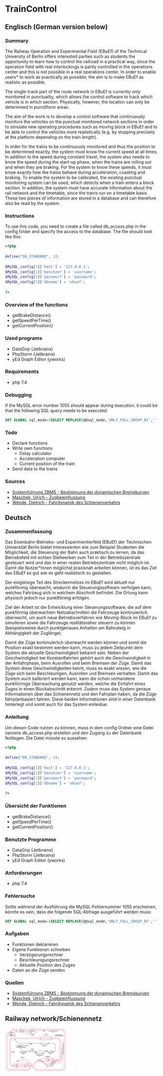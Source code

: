# TrainControl

## Englisch (German version below)

### Summary

The Railway Operation and Experimental Field (EBuEf) of the Technical University of Berlin offers interested parties such as students the opportunity to learn how to control the railroad in a practical way, since the operation field with real interlockings is partly controlled in the operations center and this is not possible in a real operations center. In order to enable users* to work as practically as possible, the aim is to make EBuEf as realistic as possible.

The single-track part of the route network in EBuEf is currently only monitored in punctuality, which allows the control software to track which vehicle is in which section. Physically, however, the location can only be determined in punctiform areas.

The aim of the work is to develop a control software that continuously monitors the vehicles on the punctual monitored network sections in order to simulate new operating procedures such as moving block in EBuEf and to be able to control the vehicles more realistically (e.g. by stopping precisely at the platform depending on the train length).

In order for the trains to be continuously monitored and thus the position to be determined exactly, the system must know the current speed at all times. In addition to the speed during constant travel, the system also needs to know the speed during the start-up phase, when the trains are rolling out and when they are braking. For the system to know these speeds, it must know exactly how the trains behave during acceleration, coasting and braking. To enable the system to be calibrated, the existing punctual monitoring system can be used, which detects when a train enters a block section. In addition, the system must have accurate information about the rail network and the timetable, since the trains run on a timetable basis. These two pieces of information are stored in a database and can therefore also be read by the system. 

### Instructions

To use this code, you need to create a file called db_access.php in the config folder and specify the access to the database. The file should look like this:

```php
<?php

define("DB_STANDARD", 1);

$MySQL_config[1]['host'] = '127.0.0.1';
$MySQL_config[1]['benutzer'] = 'username';
$MySQL_config[1]['passwort'] = 'password';
$MySQL_config[1]['dbname'] = 'ebuef';

?>
```

### Overview of the functions

* getBrakeDistance()
* getSpeedPerTime()
* getCurrentPosition()

### Used programs

* DataGrip (Jetbrains)
* PhpStorm (Jetbrains)
* yEd Graph Editor (yworks)

### Requirements 

* php 7.4

### Debugging

If the MySQL error number 1055 should appear during execution, it could be that the following SQL query needs to be executed:

```sql
SET GLOBAL sql_mode=(SELECT REPLACE(@@sql_mode,'ONLY_FULL_GROUP_BY',''));
```

### Todo
* Declare functions
* Write own functions
  * Delay calculator
  * Acceleration computer
  * Current position of the train
* Send data to the trains

### Sources

* [Systemführung ZBMS - Bestimmung der dynamischen Bremskurven](https://www.google.com/url?sa=t&rct=j&q=&esrc=s&source=web&cd=&cad=rja&uact=8&ved=2ahUKEwjb6Kfj74rtAhXDx4UKHU5oDl8QFjADegQIBBAC&url=https%3A%2F%2Fwww.bav.admin.ch%2Fdam%2Fbav%2Fde%2Fdokumente%2Fthemen%2Fzugbeeinflussung%2Fzbms_dynamische_bremskurven.pdf.download.pdf%2F160707_Bestimmung_der_dynamischen_Bremskurven_V_11_d.pdf&usg=AOvVaw3ipZf7fEzocRlxqQNWxwOO)
* [Maschek, Ulrich - Zugbeeinflussung](https://link.springer.com/chapter/10.1007/978-3-8348-2654-1_7)
* [Wende, Dietrich - Fahrdynamik des Schienenverkehrs](https://www.springer.com/de/book/9783519004196)

## Deutsch

### Zusammenfassung

Das Eisenbahn-Betriebs- und Experimentierfeld (EBuEf) der Technischen Universität Berlin bietet Interessierten wie zum Beispiel Studenten die Möglichkeit, die Steuerung der Bahn auch praktisch zu lernen, da das Betriebsfeld mit echten Stellwerken zum Teil in der Betriebszentrale gesteuert wird und das in einer realen Betriebszentrale nicht möglich ist. Damit die Nutzer*innen möglichst praxisnah arbeiten können, ist es das Ziel das EBuEf so gut wie es geht realistisch zu gestalten.

Der eingleisige Teil des Streckennetzes im EBuEf wird aktuell nur punkförmig überwacht, wodurch die Steuerungssoftware verfolgen kann, welches Fahrzeug sich in welchem Abschnitt befindet. Die Ortung kann physisch jedoch nur punktförmig erfolgen.

Ziel der Arbeit ist die Entwicklung einer Steuerungssoftware, die auf dem punkförmig überwachten Netzabschnitten die Fahrzeuge kontinuierlich überwacht, um auch neue Betriebsverfahren wie Moving-Block im EBuEf zu simulieren sowie die Fahrzeuge realitätsnäher steuern zu können (beispielsweise durch punktgenaues Anhalten am Bahnsteig in Abhängigkeit der Zuglänge).

Damit die Züge kontinuierlich überwacht werden können und somit die Position exakt bestimmt werden kann, muss zu jedem Zeitpunkt dem System die aktuelle Geschwindigkeit bekannt sein. Neben der Geschwindigkeit bei Konstantfahrten gehört auch die Geschwindigkeit in der Anfahrphase, beim Ausrollen und beim Bremsen der Züge. Damit das System diese Geschwindigkeiten kennt, muss es exakt wissen, wie die Züge sich beim Beschleunigen, Ausrollen und Bremsen verhalten. Damit das System auch kalibriert werden kann, kann die schon vorhandene punkförmige Überwachung genutzt werden, welche die Einfahrt eines Zuges in einen Blockabschnitt erkennt. Zudem muss das System genaue Informationen über das Schienennetz und den Fahrplan haben, da die Züge fahrplanbasiert fahren. Diese beiden Informationen sind in einer Datenbank hinterlegt und somit auch für das System einlesbar. 

### Anleitung

Um diesen Code nutzen zu können, muss in dem config Ordner eine Datei namens db_access.php erstellen und den Zugang zu der Datenbank festlegen. Die Datei müsste so aussehen:

```php
<?php

define("DB_STANDARD", 1);

$MySQL_config[1]['host'] = '127.0.0.1';
$MySQL_config[1]['benutzer'] = 'username';
$MySQL_config[1]['passwort'] = 'password';
$MySQL_config[1]['dbname'] = 'ebuef';

?>
```

### Übersicht der Funktionen

* getBrakeDistance()
* getSpeedPerTime()
* getCurrentPosition()

### Benutzte Programme

* DataGrip (Jetbrains)
* PhpStorm (Jetbrains)
* yEd Graph Editor (yworks)

### Anforderungen 

* php 7.4

### Fehlersuche

Sollte während der Ausführung die MySQL-Fehlernummer 1055 erscheinen, könnte es sein, dass die folgende SQL-Abfrage ausgeführt werden muss:

```sql
SET GLOBAL sql_mode=(SELECT REPLACE(@@sql_mode,'ONLY_FULL_GROUP_BY',''));
```

### Aufgaben
* Funktionen deklarieren
* Eigene Funktionen schreiben
  * Verzögerungsrechner
  * Beschleunigungsrechner
  * Aktuelle Position des Zuges
* Daten an die Züge senden

### Quellen

* [Systemführung ZBMS - Bestimmung der dynamischen Bremskurven](https://www.google.com/url?sa=t&rct=j&q=&esrc=s&source=web&cd=&cad=rja&uact=8&ved=2ahUKEwjb6Kfj74rtAhXDx4UKHU5oDl8QFjADegQIBBAC&url=https%3A%2F%2Fwww.bav.admin.ch%2Fdam%2Fbav%2Fde%2Fdokumente%2Fthemen%2Fzugbeeinflussung%2Fzbms_dynamische_bremskurven.pdf.download.pdf%2F160707_Bestimmung_der_dynamischen_Bremskurven_V_11_d.pdf&usg=AOvVaw3ipZf7fEzocRlxqQNWxwOO)
* [Maschek, Ulrich - Zugbeeinflussung](https://link.springer.com/chapter/10.1007/978-3-8348-2654-1_7)
* [Wende, Dietrich - Fahrdynamik des Schienenverkehrs](https://www.springer.com/de/book/9783519004196)

## Railway network/Schienennetz

<img src="https://github.com/frievoe97/TrainControl/blob/master/plan.svg">
